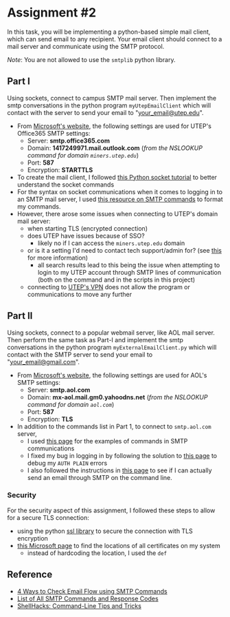 # Assignment #2

In this task, you will be implementing a python-based simple mail client, which can send email to any recipient. Your email client should connect to a mail server and communicate using the SMTP protocol.

_Note_: You are not allowed to use the `smtplib` python library.

## Part I
Using sockets, connect to campus SMTP mail server. Then implement the smtp conversations in the python program `myUtepEmailClient` which will contact with the server to send your email to "your_email@utep.edu". 
- From [Microsoft's website](https://support.microsoft.com/en-us/office/pop-and-imap-email-settings-for-outlook-8361e398-8af4-4e97-b147-6c6c4ac95353?ui=en-us&rs=en-us&ad=us), the following settings are used for UTEP's Office365 SMTP settings:
    - Server: __smtp.office365.com__
    - Domain: __1417249971.mail.outlook.com__ (_from the NSLOOKUP command for domain `miners.utep.edu`_)
    - Port: __587__
    - Encryption: __STARTTLS__
- To create the mail client, I followed [this Python socket tutorial](https://realpython.com/python-sockets/) to better understand the socket commands
- For the syntax on socket communications when it comes to logging in to an SMTP mail server, I used [this resource on SMTP commands](https://blog.mailtrap.io/smtp-commands-and-responses/) to format my commands.
- However, there arose some issues when connecting to UTEP's domain mail server:
    - when starting TLS (encrypted connection)
    - does UTEP have issues because of SSO?
        - likely no if I can access the `miners.utep.edu` domain
    - or is it a setting I'd need to contact tech support/admin for? (see [this](https://docs.microsoft.com/en-us/exchange/clients-and-mobile-in-exchange-online/authenticated-client-smtp-submission) for more information)
        - all search results lead to this being the issue when attempting to login to my UTEP account through SMTP lines of communication (both on the command and in the scripts in this project)
    - connecting to [UTEP's VPN](https://vpn.utep.edu) does not allow the program or communications to move any further

## Part II
Using sockets, connect to a popular webmail server, like AOL mail server. Then perform the same task as Part-I and implement the smtp conversations in the python program `myExternalEmailClient.py` which will contact with the SMTP server to send your email to "your_email@gmail.com".
- From [Microsoft's website](https://support.microsoft.com/en-us/office/pop-and-imap-email-settings-for-outlook-8361e398-8af4-4e97-b147-6c6c4ac95353?ui=en-us&rs=en-us&ad=us), the following settings are used for AOL's SMTP settings:
    - Server: __smtp.aol.com__
    - Domain: __mx-aol.mail.gm0.yahoodns.net__ (_from the NSLOOKUP command for domain `aol.com`_)
    - Port: __587__
    - Encryption: __TLS__
- In addition to the commands list in Part 1, to connect to `smtp.aol.com` server,
    - I used [this page](https://www.samlogic.net/articles/smtp-commands-reference.htm) for the examples of commands in SMTP communications
    - I fixed my bug in logging in by following the solution to [this page](http://shareviewsnative.blogspot.com/2012/10/501-551-heloehlo-requires-domain-address.html) to debug my `AUTH PLAIN` errors
    - I also followed the instructions in [this page](https://www.ndchost.com/wiki/mail/test-smtp-auth-telnet) to see if I can actually send an email through SMTP on the command line.

### Security
For the security aspect of this assignment, I followed these steps to allow for a secure TLS connection:
 - using the python [ssl library](https://docs.python.org/3/library/ssl.html#module-ssl) to secure the connection with TLS encryption
 - [this Microsoft page](https://docs.microsoft.com/en-us/dotnet/framework/wcf/feature-details/how-to-view-certificates-with-the-mmc-snap-in) to find the locations of all certificates on my system
    - instead of hardcoding the location, I used the `def`

## Reference
- [4 Ways to Check Email Flow using SMTP Commands](https://medium.com/@david07russel/4-ways-to-check-email-flow-using-smtp-commands-caee57a8e68e)
- [List of All SMTP Commands and Response Codes](https://blog.mailtrap.io/smtp-commands-and-responses/)
- [ShellHacks: Command-Line Tips and Tricks](https://www.shellhacks.com/send-email-smtp-server-command-line/)
